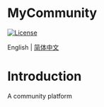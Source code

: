 MyCommunity
=====
[![License](https://img.shields.io/badge/License-MIT%20License-blue.svg)](https://opensource.org/licenses/MIT)

English | [简体中文](./README_CN.md)

# Introduction
A community platform
